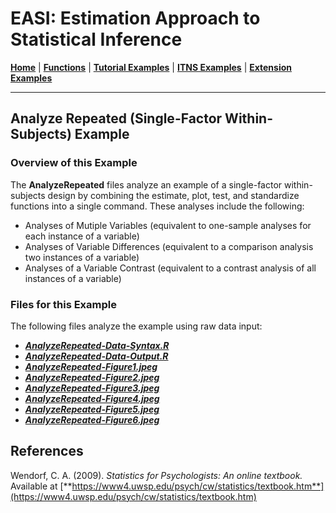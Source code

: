 # EASI: Estimation Approach to Statistical Inference

[**Home**](https://github.com/cwendorf/EASI/) | 
[**Functions**](https://github.com/cwendorf/EASI/tree/master/A-Functions) | 
[**Tutorial Examples**](https://github.com/cwendorf/EASI/tree/master/B-TutorialExamples) | 
[**ITNS Examples**](https://github.com/cwendorf/EASI/tree/master/C-ITNSExamples) | 
[**Extension Examples**](https://github.com/cwendorf/EASI/tree/master/D-ExtensionExamples)

---

## Analyze Repeated (Single-Factor Within-Subjects) Example

### Overview of this Example

The **AnalyzeRepeated** files analyze an example of a single-factor within-subjects design by combining the estimate, plot, test, and standardize functions into a single command. These analyses include the following:

- Analyses of Mutiple Variables (equivalent to one-sample analyses for each instance of a variable)
- Analyses of Variable Differences (equivalent to a comparison analysis two instances of a variable)
- Analyses of a Variable Contrast (equivalent to a contrast analysis of all instances of a variable)

### Files for this Example

The following files analyze the example using raw data input:

- [**_AnalyzeRepeated-Data-Syntax.R_**](./AnalyzeRepeated-Data-Syntax.R)
- [**_AnalyzeRepeated-Data-Output.R_**](./AnalyzeRepeated-Data-Output.R)
- [**_AnalyzeRepeated-Figure1.jpeg_**](./AnalyzeRepeated-Figure1.jpeg)
- [**_AnalyzeRepeated-Figure2.jpeg_**](./AnalyzeRepeated-Figure2.jpeg)
- [**_AnalyzeRepeated-Figure3.jpeg_**](./AnalyzeRepeated-Figure3.jpeg) 
- [**_AnalyzeRepeated-Figure4.jpeg_**](./AnalyzeRepeated-Figure4.jpeg)
- [**_AnalyzeRepeated-Figure5.jpeg_**](./AnalyzeRepeated-Figure5.jpeg) 
- [**_AnalyzeRepeated-Figure6.jpeg_**](./AnalyzeRepeated-Figure6.jpeg)

## References

Wendorf, C. A. (2009). _Statistics for Psychologists: An online textbook._ Available at [**https://www4.uwsp.edu/psych/cw/statistics/textbook.htm**](https://www4.uwsp.edu/psych/cw/statistics/textbook.htm)
